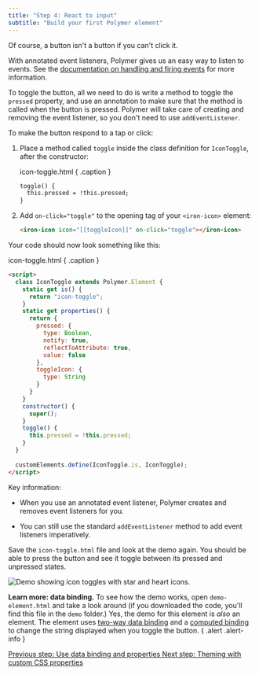 ```yaml
---
title: "Step 4: React to input"
subtitle: "Build your first Polymer element"
---
```


Of course, a button isn't a button if you can't click it.

With annotated event listeners, Polymer gives us an easy way to listen to events. See the [documentation on handling and firing events](/{{{polymer_version_dir}}}/docs/devguide/events) for more information. 

To toggle the button, all we need to do is write a method to toggle the `pressed` property, and use an annotation to make sure that the method is called when the button is pressed. Polymer will take care of creating and removing the event listener, so you don't need to use `addEventListener`.

To make the button respond to a tap or click:

1. Place a method called `toggle` inside the class definition for `IconToggle`, after the constructor:
   
   icon-toggle.html { .caption }

   ```html
   toggle() {
     this.pressed = !this.pressed;
   }
   ```

2. Add `on-click="toggle"` to the opening tag of your `<iron-icon>` element: 
   
   ```html
   <iron-icon icon="[[toggleIcon]]" on-click="toggle"></iron-icon>
   ```

Your code should now look something like this:

icon-toggle.html { .caption }

```html
<script>
  class IconToggle extends Polymer.Element {
    static get is() {
      return "icon-toggle";
    }
    static get properties() {
      return {
        pressed: {
          type: Boolean,
          notify: true,
          reflectToAttribute: true,
          value: false
        },
        toggleIcon: {
          type: String
        }
      }
    }
    constructor() {
      super();
    }
    toggle() {
      this.pressed = !this.pressed;
    }
  }
    
  customElements.define(IconToggle.is, IconToggle);
</script>
```

Key information:

*   When you use an annotated event listener, Polymer creates and removes event listeners for you. 

*   You can still use the standard `addEventListener` method to add event listeners imperatively.

Save the `icon-toggle.html` file and look at the demo again. You should be able to press the button and see it
toggle between its pressed and unpressed states.

<img src="/images/2.0/first-element/databound-toggles.png" alt="Demo showing icon toggles with star and heart icons.">

**Learn more: data binding.** To see how the demo works, open `demo-element.html`
and take a look around (if you downloaded the code, you'll find this file in the `demo` folder.)
Yes, the demo for this element is _also_ an element. The
element uses <a href="/2.0/docs/devguide/data-binding#two-way-bindings">two-way
data binding</a> and a <a href="/2.0/docs/devguide/data-binding#annotated-computed">computed
binding</a> to change the string displayed when you toggle the button.
{ .alert .alert-info }

<a class="blue-button" href="step-3">
  Previous step: Use data binding and properties
</a>

<a class="blue-button" href="step-5">
  Next step: Theming with custom CSS properties
</a>
